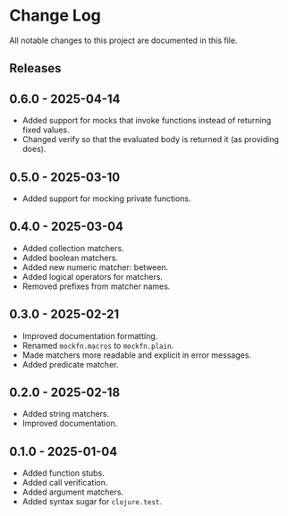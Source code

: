 # Change Log

All notable changes to this project are documented in this file.

## Releases

## 0.6.0 - 2025-04-14

- Added support for mocks that invoke functions instead of returning fixed values.
- Changed verify so that the evaluated body is returned it (as providing does). 

## 0.5.0 - 2025-03-10

- Added support for mocking private functions.

## 0.4.0 - 2025-03-04

- Added collection matchers.
- Added boolean matchers.
- Added new numeric matcher: between.
- Added logical operators for matchers.
- Removed prefixes from matcher names.

## 0.3.0 - 2025-02-21

- Improved documentation formatting.
- Renamed `mockfn.macros` to `mockfn.plain`.
- Made matchers more readable and explicit in error messages.
- Added predicate matcher.

## 0.2.0 - 2025-02-18

- Added string matchers.
- Improved documentation.

## 0.1.0 - 2025-01-04

- Added function stubs.
- Added call verification.
- Added argument matchers.
- Added syntax sugar for `clojure.test`.
